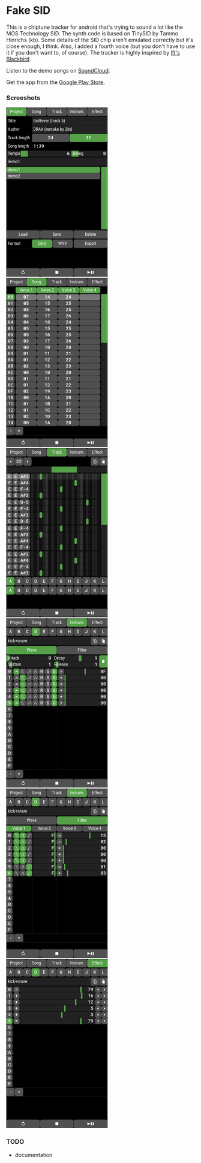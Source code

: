 # Fake SID

This is a chiptune tracker for android that's trying to sound a lot like the MOS Technology SID.
The synth code is based on TinySID by Tammo Hinrichs (kb).
Some details of the SID chip aren't emulated correctly but it's close enough, I think.
Also, I added a fourth voice (but you don't have to use it if you don't want to, of course).
The tracker is highly inspired by [lft's Blackbird](https://csdb.dk/release/?id=161554).

Listen to the demo songs on [SoundCloud](https://soundcloud.com/daniel-langner-150098802/sets/fake-sid-demo-songs).

Get the app from the [Google Play Store](https://play.google.com/store/apps/details?id=com.twobit.fakesid).


### Screeshots

![image](screenshots/0.png)
![image](screenshots/1.png)
![image](screenshots/2.png)
![image](screenshots/3.png)
![image](screenshots/4.png)
![image](screenshots/5.png)


### TODO

+ documentation
